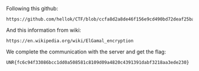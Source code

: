 Following this github:
```
https://github.com/hellok/CTF/blob/ccfa8d2a8de46f156e9cd490bd72deaf25ba8688/crypto/problem/elgamal.py
```
And this information from wiki:
```
https://en.wikipedia.org/wiki/ElGamal_encryption
```
We complete the communication with the server and get the flag:
```
UNR{fc6c94f33086bcc1dd0a508581c8109d09a4820c4391391dabf3218aa3ede230}
```
